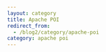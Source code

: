 ```yaml
---
layout: category
title: Apache POI
redirect_from:
  - /blog2/category/apache-poi
category: apache poi
---
```

